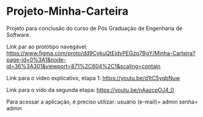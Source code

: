 # Projeto-Minha-Carteira
Projeto para conclusão do curso de Pós Graduação de Engenharia de Software.

Link par ao protótipo navegável: https://www.figma.com/proto/dd9CykuQtEjdvPEGzq7BgY/Minha-Carteira?page-id=0%3A1&node-id=36%3A301&viewport=871%2C604%2C1&scaling=contain

Link para o vídeo explicativo, etapa 1: https://youtu.be/d1tC5yqbNuw

Link para o vído da segunda etapa: https://youtu.be/nAazcpOJ4_0

Para acessar a aplicação, é preciso utilizar:
  usuário (e-mail)= admin
  senha= admin 
